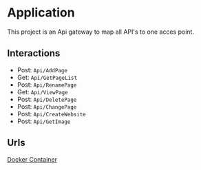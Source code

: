 # Application

This project is an Api gateway to map all API's to one acces point.

## Interactions
- Post: <code>Api/AddPage</code>
- Get: <code>Api/GetPageList</code>
- Post: <code>Api/RenamePage</code>
- Get: <code>Api/ViewPage</code>
- Post: <code>Api/DeletePage</code>
- Post: <code>Api/ChangePage</code>
- Post: <code>Api/CreateWebsite</code>
- Post: <code>Api/GetImage</code>

## Urls
[Docker Container](https://hub.docker.com/repository/docker/lexicon420/gateway-ortisy)
